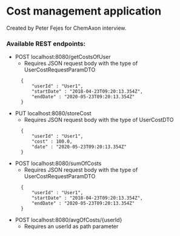 # Cost management application

Created by Peter Fejes for ChemAxon interview.

### Available REST endpoints:

- POST localhost:8080/getCostsOfUser
  - Requires JSON request body with the type of UserCostRequestParamDTO 
  ```
    { 
        "userId" : "User1",
        "startDate" : "2018-04-23T09:20:13.354Z",
        "endDate" : "2020-05-23T09:20:13.354Z"
    }

- PUT localhost:8080/storeCost
  - Requires JSON request body with the type of UserCostDTO 
  ```
    { 
        "userId" : "User1",
        "cost" : 100.0,
        "date" : "2020-05-23T09:20:13.354Z"
    }

- POST localhost:8080/sumOfCosts
    - Requires JSON request body with the type of UserCostRequestParamDTO
  ```
    { 
        "userId" : "User1",
        "startDate" : "2018-04-23T09:20:13.354Z",
        "endDate" : "2020-05-23T09:20:13.354Z"
    }

- POST localhost:8080/avgOfCosts/{userId}
    - Requires an userId as path parameter

